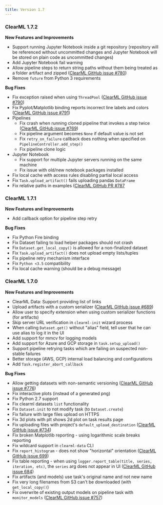 ```yaml
---
title: Version 1.7
---
```


### ClearML 1.7.2
**New Features and Improvements**
* Support running Jupyter Notebook inside a git repository (repository will be referenced without uncommitted changes 
  and Jupyter Notebook will be stored on plain code as uncommitted changes)
* Add Jupyter Notebook fail warning
* Allow pipeline steps to return string paths without them being treated as a folder artifact and zipped ([ClearML GitHub issue #780](https://github.com/allegroai/clearml/issues/780))
* Remove `future` from Python 3 requirements

**Bug Fixes**
* Fix exception raised when using `ThreadPool` ([ClearML GitHub issue #790](https://github.com/allegroai/clearml/issues/790))
* Fix Pyplot/Matplotlib binding reports incorrect line labels and colors ([ClearML GitHub issue #791](https://github.com/allegroai/clearml/issues/791))
* Pipelines
    * Fix crash when running cloned pipeline that invokes a step twice ([ClearML GitHub issue #769](https://github.com/allegroai/clearml/issues/769))
    * Fix pipeline argument becomes `None` if default value is not set
    * Fix `retry_on_failure` callback does nothing when specified on `PipelineController.add_step()`
    * Fix pipeline clone logic
* Jupyter Notebook
    * Fix support for multiple Jupyter servers running on the same machine
    * Fix issue with old/new notebook packages installed
* Fix local cache with access rules disabling partial local access
* Fix `Task.upload_artifact()` fails uploading pandas `DataFrame`
* Fix relative paths in examples ([ClearML GitHub PR #787](https://github.com/allegroai/clearml/issues/787)

### ClearML 1.7.1

**New Features and Improvements**
* Add callback option for pipeline step retry

**Bug Fixes**
* Fix Python Fire binding
* Fix Dataset failing to load helper packages should not crash
* Fix `Dataset.get_local_copy()` is allowed for a non-finalized dataset
* Fix `Task.upload_artifact()` does not upload empty lists/tuples
* Fix pipeline retry mechanism interface
* Fix `Python <3.5` compatibility
* Fix local cache warning (should be a debug message)

### ClearML 1.7.0

**New Features and Improvements**
* ClearML Data: Support providing list of links
* Upload artifacts with a custom serializer ([ClearML GitHub issue #689](https://github.com/allegroai/clearml/issues/689))
* Allow user to specify extension when using custom serializer functions (for artifacts)
* Skip server URL verification in `clearml-init` wizard process
* When calling `Dataset.get()` without "alias" field, tell user that he can use alias to log it in the UI
* Add support for mmcv for logging models
* Add support for Azure and GCP storage in `task.setup_upload()`
* Support pipeline retrying tasks which are failing on suspected non-stable failures
* Better storage (AWS, GCP) internal load balancing and configurations
* Add `Task.register_abort_callback`

**Bug Fixes**
* Allow getting datasets with non-semantic versioning ([ClearML GitHub issue #776](https://github.com/allegroai/clearml/issues/776))
* Fix interactive plots (instead of a generated png)
* Fix Python 2.7 support
* Fix clearml datasets `list` functionality
* Fix `Dataset.init` to not modify task (to `Dataset.create`)
* Fix failure with large files upload on HTTPS
* Fix 3d plots with plt shows 2d plot on task results page
* Fix uploading files with project's `default_upload_destination` ([ClearML GitHub issue #734](https://github.com/allegroai/clearml/issues/734))
* Fix broken Matplotlib reporting - using logarithmic scale breaks reporting
* Fix wildcard support in `clearml-data` CLI
* Fix `report_histogram` - does not show "horizontal" orientation ([ClearML GitHub issue 699](https://github.com/allegroai/clearml/issues/699))
* Fix table reporting - when using `logger.report_table(title, series, iteration, etc)`, the `series` arg does not appear in UI ([ClearML GitHub issue 684](https://github.com/allegroai/clearml/issues/684))
* Fix artifacts (and models) use task's original name and not new name
* Fix very long filenames from S3 can't be downloaded (with `get_local_copy()`)
* Fix overwrite of existing output models on pipeline task with `monitor_models` ([ClearML GitHub issue #757](https://github.com/allegroai/clearml/issues/757))